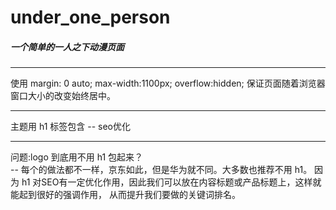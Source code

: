# under_one_person
##### 一个简单的一人之下动漫页面
<hr />
使用
margin: 0 auto; 
max-width:1100px; 
overflow:hidden; 
保证页面随着浏览器窗口大小的改变始终居中。
<hr />
主题用 h1 标签包含 -- seo优化
<hr />
问题:logo 到底用不用 h1 包起来？<br />
-- 每个的做法都不一样，京东如此，但是华为就不同。大多数也推荐不用 h1。
因为 h1 对SEO有一定优化作用，因此我们可以放在内容标题或产品标题上，这样就能起到很好的强调作用，
从而提升我们要做的关键词排名。
